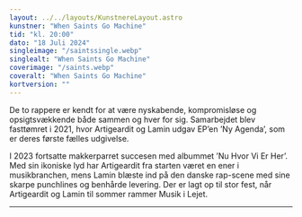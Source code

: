 ```yaml
---
layout: ../../layouts/KunstnereLayout.astro
kunstner: "When Saints Go Machine"
tid: "kl. 20:00"
dato: "18 Juli 2024"
singleimage: "/saintssingle.webp"
singlealt: "When Saints Go Machine"
coverimage: "/saints.webp"
coveralt: "When Saints Go Machine"
kortversion: ""
---
```


De to rappere er kendt for at være nyskabende, kompromisløse og opsigtsvækkende både sammen og hver for sig. Samarbejdet blev fasttømret i 2021, hvor Artigeardit og Lamin udgav EP’en ’Ny Agenda’, som er deres første fælles udgivelse.

I 2023 fortsatte makkerparret succesen med albummet ’Nu Hvor Vi Er Her’. Med sin ikoniske lyd har Artigeardit fra starten været en ener i musikbranchen, mens Lamin blæste ind på den danske rap-scene med sine skarpe punchlines og benhårde levering. Der er lagt op til stor fest, når Artigeardit og Lamin til sommer rammer Musik i Lejet.

---
